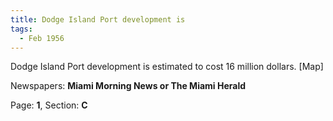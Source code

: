 ```yaml
---  
title: Dodge Island Port development is  
tags:  
  - Feb 1956  
---  
```

  
Dodge Island Port development is estimated to cost 16 million dollars. [Map]  
  
Newspapers: **Miami Morning News or The Miami Herald**  
  
Page: **1**, Section: **C** 
